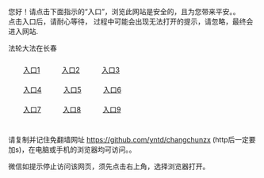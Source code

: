您好！请点击下面指示的“入口”，浏览此网站是安全的，且为您带来平安。。 <br/>
点击入口后，请耐心等待， 过程中可能会出现无法打开的提示，请忽略，最终会进入网站. </br>

法轮大法在长春<br/>
<div style="padding:10px"><a style="margin:20px" target="_blank" href="https://d389bcfv6uozrm.cloudfront.net/2Qpsp?lqtpajoa" id="ccLink1" rel="nofollow">入口1</a> <a target="_blank" style="margin:20px" href="https://dxkba12dzznhg.cloudfront.net/2Qpsp?bxqvi" id="ccLink2" rel="nofollow">入口2</a> <a style="margin:20px" target="_blank" href="https://djrvspr8y1i3x.cloudfront.net/2Qpsp?tgunt" id="ccLink3" rel="nofollow">入口3</a></div>

<div style="padding:10px" ><a style="margin:20px" target="_blank" href="https://d389bcfv6uozrm.cloudfront.net/2Qpsp?lqtpajoa" id="ccLink4" rel="nofollow">入口4</a> <a style="margin:20px" href="https://dxkba12dzznhg.cloudfront.net/2Qpsp?bxqvi" target="_blank" id="ccLink5" rel="nofollow">入口5</a> <a style="margin:20px" href="https://djrvspr8y1i3x.cloudfront.net/2Qpsp?tgunt" target="_blank" id="ccLink6" rel="nofollow">入口6</a></div>

<div style="padding:10px"><a style="margin:20px" target="_blank" href="https://d389bcfv6uozrm.cloudfront.net/2Qpsp?lqtpajoa" id="ccLink7" rel="nofollow">入口7</a> <a style="margin:20px" href="https://dxkba12dzznhg.cloudfront.net/2Qpsp?bxqvi" target="_blank" id="ccLink8" rel="nofollow">入口8</a> <a style="margin:20px" target="_blank" href="https://djrvspr8y1i3x.cloudfront.net/2Qpsp?tgunt" id="ccLink9" rel="nofollow">入口9</a></div>

<br/>



请复制并记住免翻墙网址 https://github.com/yntd/changchunzx (http后一定要加s)，在电脑或手机的浏览器均可访问。。<br/>

微信如提示停止访问该网页，须先点击右上角，选择浏览器打开。
